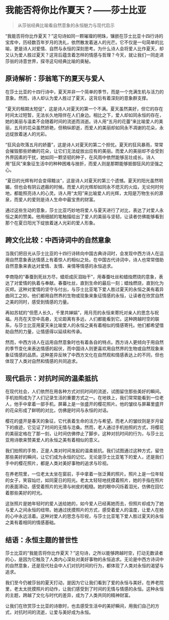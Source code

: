 # 我能否将你比作夏天？——莎士比亚
> 从莎翁经典比喻看自然意象的永恒魅力与现代启示

“我能否将你比作夏天？”这句诗如同一颗璀璨的明珠，镶嵌在莎士比亚十四行诗的宝库中，历经数百年岁月的洗礼，依然散发着迷人的光芒。它不仅是一句简单的比喻，更是诗人对爱情、自然与永恒的深刻思考。为什么诗人会将爱人比作夏天，却又认为爱人胜过夏天？这背后蕴含着怎样的情感与哲理？今天，就让我们一同走进莎翁的诗意世界，探寻这句经典比喻的奥秘。

## 原诗解析：莎翁笔下的夏天与爱人

在莎士比亚的十四行诗中，夏天并非一个简单的季节，而是一个充满生机与活力的意象。然而，诗人却认为爱人胜过了夏天，这背后有着深刻的意象群支撑。

“夏天的租期太短促”，这是诗人对夏天的第一个不满。夏天虽然美好，但它的存在时间太过短暂，无法长久地陪伴在人们身边。相比之下，爱人却如同永恒的存在，她的美丽与温柔不会随着时间的流逝而消逝。诗人用“五月的花蕾”来比喻爱人的美丽，五月的花朵虽然娇艳，但稍纵即逝，而爱人的美丽却如同永不凋谢的花朵，永远绽放着迷人的光彩。

“狂风会吹落五月的娇蕾”，这是诗人对夏天的第二个担忧。夏天的狂风暴雨，常常会摧毁那些娇嫩的花朵，让它们无法绽放出应有的美丽。而爱人的美丽却不会受到外界因素的干扰，她如同一颗坚韧的种子，在风雨中依然能够茁壮成长。诗人用“狂风”来象征生活中的种种困难与挫折，而爱人则是那颗能够抵御狂风的坚强之心。

“夏日的光辉有时会变得黯淡”，这是诗人对夏天的第三个遗憾。夏天的阳光虽然明媚，但也会有阴云遮蔽的时候。而爱人的光辉却如同永不熄灭的火焰，无论何时何地，都能照亮诗人的心灵。诗人用“太阳”来比喻爱人的光辉，太阳是万物生长的源泉，而爱人的爱则是诗人生命中最宝贵的财富。

通过这些生动的意象，莎士比亚巧妙地将爱人与夏天进行了对比，表达了对爱人永恒之美的赞美。他用细腻的笔触描绘出了爱人的美丽与坚韧，让读者仿佛能够看到那个在夏日阳光下绽放着迷人光彩的爱人形象。

## 跨文化比较：中西诗词中的自然意象

当我们把目光从莎士比亚的十四行诗转向中国古典诗词时，会发现中西方诗人在运用自然意象表达情感上有着惊人的相似之处。在中国古代诗词中，诗人也常常借助自然意象来表达对爱情、友情、亲情等情感的永恒追求。

李商隐的“春蚕到死丝方尽，蜡炬成灰泪始干”，用春蚕吐丝和蜡烛燃烧的意象，表达了对爱情的执着与奉献。春蚕吐丝，直到生命的最后一刻；蜡烛燃烧，直到化为灰烬。这种对爱情的坚守与付出，与莎士比亚笔下爱人胜过夏天的永恒之美有着异曲同工之妙。他们都用自然界的生物或现象来象征情感的永恒，让读者在欣赏自然之美的同时，感受到情感的力量。

再如苏轼的“但愿人长久，千里共婵娟”，用月亮的永恒来寄托对亲人的思念与祝福。月亮在天空中高悬，无论距离有多远，人们都能看到它。这种跨越时空的联系，与莎士比亚用夏天来比喻爱人的永恒之美有着相似的情感寄托。他们都希望借助自然的力量，让情感得以延续和传承。

然而，中西方诗人在运用自然意象时也有着各自的特点。西方诗人更倾向于用自然的季节变化来表达情感的起伏，而中国诗人则更喜欢用自然界的生物或自然现象来象征情感的品质。这种差异反映了中西方文化在自然观和情感表达上的不同，但也体现了人类对自然和情感的共同追求。

## 现代启示：对抗时间的温柔抵抗

在现代社会，人们依然在用各种方式对抗时间的流逝，试图留住那些美好的瞬间。手机拍照成为了人们记录生活的重要方式之一。在地铁上，我们常常能看到一位老人，他手中拿着一部手机，屏幕上是一张盛开的樱花照片。他的皱纹与屏幕里盛开的花朵形成了鲜明的对比，仿佛是时间与永恒的对话。

樱花的盛开是春天的象征，它代表着生命的活力与希望。而老人的皱纹则是岁月留下的痕迹，它见证了时间的无情与沧桑。然而，老人通过手机拍照的方式，将樱花的美丽定格在了那一刻，让时间仿佛停止了脚步。这种对抗时间的行为，与莎士比亚用诗歌来赞美爱人的永恒之美有着相似的意义。

我们拍照的手势，正是人类对时间发起的温柔抵抗。我们试图通过这种方式，留住那些美好的瞬间，让它们成为永恒的记忆。无论是莎士比亚笔下的爱人，还是我们手中的樱花照片，都是人类对美好事物的追求与珍视。

在养老院里，一位老太太坐在窗前，手中拿着一张泛黄的照片。照片上是一位年轻的女子，笑容灿烂，如同夏日的阳光。老太太轻轻地抚摸着照片，她的手指在照片的表面滑动，感受着照片的光滑与树皮的粗糙。她的眼中闪烁着泪光，仿佛在回忆着那些美好的时光。

这张照片是她年轻时的爱人送给她的，如今爱人已经离她而去，但照片却成为了她与爱人之间永恒的纽带。她通过抚摸照片的方式，感受着爱人的温度，让爱人在她的心中永远活着。这种对爱人的思念与珍视，与莎士比亚笔下爱人胜过夏天的永恒之美有着相同的情感基础。

## 结语：永恒主题的普世性

莎士比亚的“我能否将你比作夏天？”这句诗，之所以能够跨越时空，打动无数读者的心，是因为它触及了人类内心深处对美好事物的永恒追求。无论是中西方诗词中的自然意象，还是现代社会中人们对抗时间的行为，都体现了人类对永恒的渴望与追求。

我们至今仍被莎翁的夏天打动，是因为它让我们看到了爱的永恒与美好。在养老院里，老太太抚摸照片的动作，让我们感受到了时间的无情与情感的永恒。这种永恒的主题，跨越了文化与时代的差异，成为了人类共同的精神财富。

让我们在欣赏莎士比亚的诗歌时，也去感受生活中的美好瞬间，用我们自己的方式，对抗时间的流逝，让爱与美好成为永恒。
